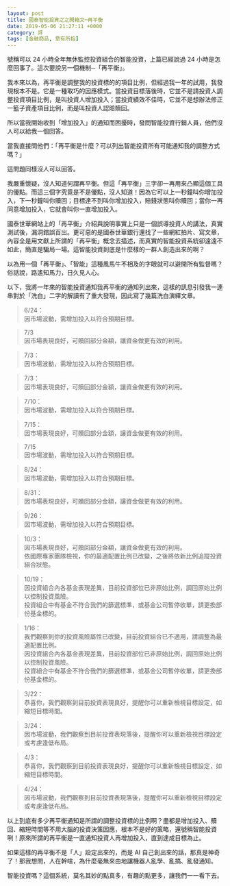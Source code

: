 ```yaml
---
layout: post
title: 國泰智能投資之之開箱文─再平衡
date: 2019-05-06 21:27:11 +0000
category: 評
tags: [金融商品, 意有所指]
---
```


號稱可以 24 小時全年無休監控投資組合的智能投資，上篇已經說過 24 小時是怎麼回事了。這次要說另一個機制─「再平衡」。

我本來以為，再平衡是調整我的投資標的的項目比例，但經過我一年的試用，我發現根本不是。它是一種取巧的因應模式。當投資目標落後時，它並不是請投資人調整投資項目比例，是叫投資人增加投入；當投資績效不佳時，它並不是想辦法修正一籃子資產項目比例，而是叫投資人認賠贖回。

<!--more-->

所以當我開始收到「增加投入」的通知而困擾時，發問智能投資行銷人員，他們沒人可以給我一個回答。

當我直接問他們：「再平衡是什麼？可以列出智能投資所有可能通知我的調整方式嗎？」

這問題同樣沒人可以回答。

我嚴重懷疑，沒人知道何謂再平衡。但這「再平衡」三字卻一再用來凸顯這個工具的優點。而這三個字究竟是不是優點，沒人知道！因為它可以上一秒鐘叫你增加投入，下一秒鐘叫你贖回；目標達不到叫你增加投入，賠錢狀態叫你贖回；當你一再同意增加投入，它就會叫你一直增加投入。

國泰世華網站上的「再平衡」介紹與說明事實上只是一個誤導投資人的講法，真實測試後，漏洞錯誤百出。更可惡的是國泰世華銀行還找了一些網紅拍片、寫文章，內容全是用文獻上所謂的「再平衡」概念去描述，而真實的智能投資系統卻遠遠不如此，簡直是騙局一場。這智能投資到底是什麼樣的一群人創造出來的啊？

以為用一個「再平衡」、「智能」這種風馬牛不相及的字眼就可以避開所有監督嗎？俗話說，路遙知馬力，日久見人心。


以下，我將一年來的智能投資通知我再平衡的通知列出來，這樣的訊息引發我一連串對於「洗白」二字的解讀有了重大發現，因此寫了幾篇洗白演繹文章。

> 6/24：<br />
> 因市場波動，需增加投入以符合預期目標。

> 7/3<br />
> 因市場表現良好，可贖回部分金額，讓資金做更有效的利用。

> 7/3：<br />
> 因市場波動，需增加投入以符合預期目標。

> 7/3：<br />
> 因市場表現良好，可贖回部分金額，讓資金做更有效的利用。

> 7/10：<br />
> 因市場波動，需增加投入以符合預期目標。

> 7/15：<br />
> 因市場表現良好，可贖回部分金額，讓資金做更有效的利用。

> 7/15<br />
> 因市場波動，需增加投入以符合預期目標。

> 8/24：<br />
> 因市場波動，需增加投入以符合預期目標。

> 8/31：<br />
> 因市場表現良好，可贖回部分金額，讓資金做更有效的利用。

> 9/26：<br />
> 因市場波動，需增加投入以符合預期目標。

> 10/3：<br />
> 因市場表現良好，可贖回部分金額，讓資金做更有效的利用。<br />
> 依國際專家團隊檢視，你的最適配置比例已改變，之後將依新比例追蹤投資組合狀態。

> 10/19：<br />
> 因投資組合內各基金表現差異，目前投資部位已非原始比例，調回原始比例以控制投資風險。<br />
> 投資組合中有基金不符合我們的篩選標準，或基金公司暫停收單，請更換部份基金標的。

> 1/16：<br />
> 我們觀察到你的投資風險屬性已改變，目前投資組合已不適用，請調整為最適配置比例。<br />
> 因投資組合內各基金表現差異，目前投資部位已非原始比例，調回原始比例以控制投資風險。<br />
> 投資組合中有基金不符合我們的篩選標準，或基金公司暫停收單，請更換部份基金標的。

> 3/22：<br />
> 恭喜你，我們觀察到目前投資表現良好，提醒你可以重新檢視目標設定，如縮短目標時間。

> 3/24：<br />
> 因市場波動，我們觀察到目前投資表現落後，提醒你可以重新檢視目標設定或考慮逢低布局。

> 4/3：<br />
> 恭喜你，我們觀察到目前投資表現良好，提醒你可以重新檢視目標設定，如縮短目標時間。

> 4/24：<br />
> 因市場波動，我們觀察到目前投資表現落後，提醒你可以重新檢視目標設定或考慮逢低布局。

以上到底有多少再平衡通知是所謂的調整投資標的比例啊？盡都是增加投入、贖回、縮短時間等不用大腦的投資決策因應，根本不是好的策略，還號稱智能投資咧！原來所謂的再平衡是一直通知投資人再增加投入，直到達成目標為止。

如果這樣的再平衡不是「人」設定出來的，而是 AI 自己創出來的話，那真是神奇了！那我想問，人在幹啥，為什麼毫無來由地讓機器人亂學、亂搞、亂發通知。

智能投資嗎？這個系統，莫名其妙的點真多，有趣的點更多，讓我們一一看下去。
